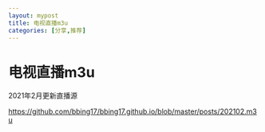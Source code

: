 ```yaml
---
layout: mypost
title: 电视直播m3u
categories: [分享,推荐]
---
```


# 电视直播m3u

2021年2月更新直播源

https://github.com/bbing17/bbing17.github.io/blob/master/posts/202102.m3u
